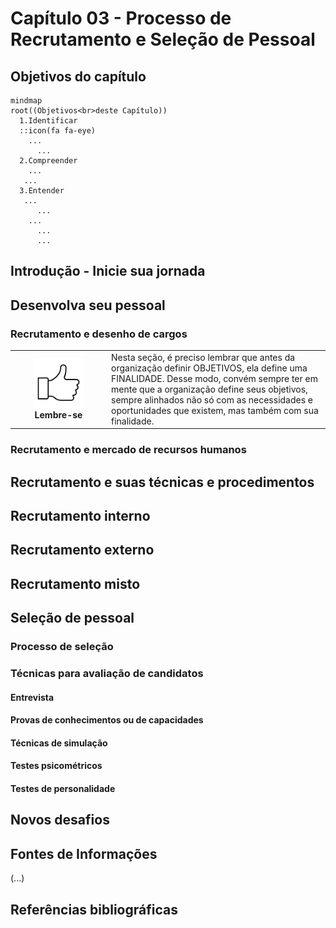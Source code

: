 # Capítulo 03 - Processo de Recrutamento e Seleção de Pessoal

## Objetivos do capítulo

```mermaid
mindmap
root((Objetivos<br>deste Capítulo))
  1.Identificar
  ::icon(fa fa-eye)
    ...
      ...
  2.Compreender
    ...
   ...
  3.Entender
   ...
      ...
    ...
      ...
      ...
```

## Introdução - Inicie sua jornada

## Desenvolva seu pessoal

### Recrutamento e desenho de cargos

  
<table id="nome-id-unico">
  <tr>
    <td align="center" width="140px">
      <img src="https://github.com/dnlclaudino/imagens/blob/master/gestao-do-conhecimento/icone-lembre-se.png?raw=true" heigh="80" width="80"><br>
      <b>Lembre-se</b>
    </td>
    <td valign="top">
      Nesta seção, é preciso lembrar que antes da organização definir OBJETIVOS, ela define uma FINALIDADE. Desse modo, convém sempre ter em mente que a organização define seus objetivos, sempre alinhados não só com as necessidades e oportunidades que existem, mas também com sua finalidade.
    </td>
  </tr>
</table>

### Recrutamento e mercado de recursos humanos

## Recrutamento e suas técnicas e procedimentos

## Recrutamento interno

## Recrutamento externo

## Recrutamento misto

## Seleção de pessoal

### Processo de seleção

### Técnicas para avaliação de candidatos

#### Entrevista

#### Provas de conhecimentos ou de capacidades

#### Técnicas de simulação

#### Testes psicométricos

#### Testes de personalidade

## Novos desafios
  
## Fontes de Informações

(...)

## Referências bibliográficas

[^CHIAVENATO-2000]: CHIAVENATO, Idalberto. Administração de Recursos Humanos. São Paulo: Makron Books, 2000

[^CHIAVENATO-2000a]: CHIAVENATO, Idalberto. Administração de Recursos Humanos. São Paulo: Makron Books, 2000.

[^CHIAVENATO-2000b]: CHIAVENATO, Idalberto. Como Transformar RH (de um Centro de despesa) em um Centro de Lucro. São Paulo: Makron Books, 2000.

[^CHIAVENATO-2004]: CHIAVENATO, Idalberto. Gestão de Pessoas: o novo papel de recursos humanos nas organizações. Rio de Janeiro: Campus, 2004.

[^CHIAVENATO-2007]: CHIAVENATO, Idalberto. Administração de Recursos Humanos: fundamentos básicos. São Paulo: Atlas, 2007.

[^CHIAVENATO-2008]: CHIAVENATO, Idalberto. Empreendedorismo: dando asas ao espírito. Rio de Janeiro: Saraiva, 2008. 

[^CHIAVENATO-2009]: CHIAVENATO, Idalberto. Recursos Humanos: o capital humano das organizações. 9. ed. Rio de Janeiro: Elsevier, 2009
